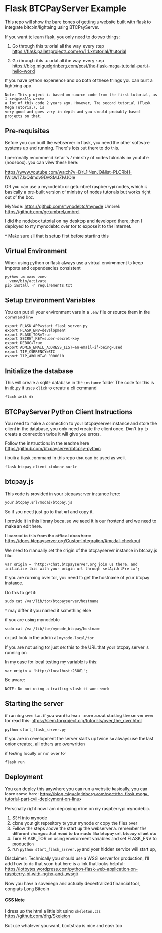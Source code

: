 # Flask BTCPayServer Example
This repo will show the bare bones of getting a website built with flask to integrate bitcoin/lightning using BTCPayServer.

If you want to learn flask, you only need to do two things:
1. Go through this tutorial all the way, every step
https://flask.palletsprojects.com/en/1.1.x/tutorial/#tutorial

2. Go through this tutorial all the way, every step
https://blog.miguelgrinberg.com/post/the-flask-mega-tutorial-part-i-hello-world

If you have python experience and do both of these things you can built a lightning app.

```
Note: This project is based on source code from the first tutorial, as I originally wrote 
a lot of this code 2 years ago. However, The second tutorial (Flask Mega Tutorial), is 
very good and goes very in depth and you should probably based projects on that.
```

## Pre-requisites
Before you can built the webserver in flask, you need the other software systems up and running. There's lots out there to do this. 

I personally recommend ketan's / ministry of nodes tutorials on youtube (nodebox). you can view these here:

https://www.youtube.com/watch?v=BIrL1lNsnJQ&list=PLCRbH-IWlcW17JxQ4mdv9DwSMJZlvUOle

OR you can use a mynodebtc or getumbrel raspberrypi nodes, which is basically a pre-built version of ministry of nodes tutorials but works right out of the box.

MyNode: https://github.com/mynodebtc/mynode
Umbrel: https://github.com/getumbrel/umbrel

I did the nodebox tutorial on my desktop and developed there, then I deployed to my mynodebtc over tor to expose it to the internet.

^ Make sure all that is setup first before starting this

## Virtual Environment
When using python or flask always use a virtual environment to keep imports and dependencies consistent.

```
python -m venv venv
. venv/bin/activate
pip install -r requirements.txt
```

## Setup Environment Variables
You can put all your environment vars in a `.env` file or source them in the command line
```
export FLASK_APP=start_flask_server.py
export FLASK_ENV=development
export FLASK_TOR=True
export SECRET_KEY=super-secret-key
export DEBUG=True
export ADMIN_EMAIL_ADDRESS_LIST=an-email-if-being-used
export TIP_CURRENCY=BTC
export TIP_AMOUNT=0.0000010
```

## Initialize the database
This will create a sqlite database in the `instance` folder
The code for this is in `db.py` it uses `click` to create a cli command
```
flask init-db
```


## BTCPayServer Python Client Instructions
You need to make a connection to your btcpayserver instance and store the client
in the database, you only need create the client once. Don't try to create a 
connection twice it will give you errors.

Follow the instructions in the readme here
https://github.com/btcpayserver/btcpay-python

I built a flask command in this repo that can be used as well.
```
flask btcpay-client <token> <url>
```

## btcpay.js
This code is provided in your btcpayserver instance here:
```
your.btcpay.url/modal/btcpay.js
```
So if you need just go to that url and copy it.

I provide it in this library because we need it in our frontend and we need to 
make an edit here.

I learned to this from the official docs here:
https://docs.btcpayserver.org/CustomIntegration/#modal-checkout

We need to manually set the origin of the btcpayserver instance in btcpay.js
file:
```
var origin = 'http://chat.btcpayserver.org join us there, and initialize this with your origin url through setApiUrlPrefix';
```
If you are running over tor, you need to get the hostname of your btcpay instance.

Do this to get it:
```
sudo cat /var/lib/tor/btcpayserver/hostname
```
^ may differ if you named it something else

if you are using mynodebtc
```
sudo cat /var/lib/tor/mynode_btcpay/hostname
```
or just look in the admin at `mynode.local/tor`

If you are not using tor just set this to the URL that your btcpay server is running on

In my case for local testing my variable is this:
```
var origin = 'http://localhost:23001';
```
Be aware:
```
NOTE: Do not using a trailing slash it wont work
```


## Starting the server
if running over tor. if you want to learn more about starting the server over tor
read this:
https://stem.torproject.org/tutorials/over_the_river.html
```
python start_flask_server.py
```
If you are in development the server starts up twice so always use the last onion created,
all others are overwritten


if testing locally or not over tor
```
flask run
```

## Deployment
You can deploy this anywhere you can run a website basically, you can learn some here:
https://blog.miguelgrinberg.com/post/the-flask-mega-tutorial-part-xvii-deployment-on-linux

Personally right now I am deploying mine on my raspberrypi mynodebtc.

1. SSH into mynode
2. clone your git repository to your mynode or copy the files over
3. Follow the steps above the start up the webserver
    a. remember the different changes that need to be made like btcpay url, btcpay client etc
4. Turn FLASK_TOR on using environment variables and set FLASK_ENV to production
5. run `python start_flask_server.py` and your hidden service will start up,

Disclaimer: Technically you should use a WSGI server for production, I'll add how 
to do that soon but here is a link that looks helpful:
https://iotbytes.wordpress.com/python-flask-web-application-on-raspberry-pi-with-nginx-and-uwsgi/


Now you have a soveriegn and actually decentralized financial tool, congrats
Long Bitcoin

#### CSS Note
I dress up the html a little bit using `skeleton.css`
https://github.com/dhg/Skeleton

But use whatever you want, bootstrap is nice and easy too